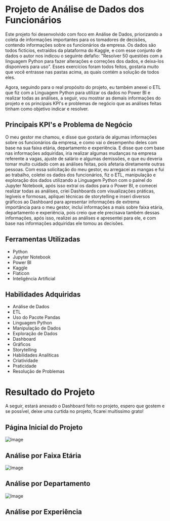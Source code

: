 # Projeto de Análise de Dados dos Funcionários

  Este projeto foi desenvolvido com foco em Análise de Dados, priorizando a coleta de informações importantes para os tomadores de decisões, contendo informações sobre os funcionários da empresa. Os dados são
todos fictícios, extraídos da plataforma do Kaggle, e com esse conjunto de dados o autor nos indicou o seguinte defafio: "Resolver 50 questões com a linguagem Python para fazer alterações e correções dos
dados, e deixa-los disponíveis para uso". Esses exercícios foram todos feitos, gostaria muito que você entrasse nas pastas acima, as quais contém a solução de todos eles.

  Agora, seguindo para o real propósito do projeto, eu também anexei o ETL que fiz com a Linguagem Python para utilizar os dados no Power BI e realizar todas as análises, a seguir, vou mostrar as demais informações
do projeto e os principais KPI's e problemas de negócio que as análises feitas tinham como objetivo indicar e resolver.

## Principais KPI's e Problema de Negócio

O meu gestor me chamou, e disse que gostaria de algumas informações sobre os funcionários da empresa, e como vai o desempenho deles com base na sua faixa etária, departamento e experiência. E disse que com base nas
informações adquiridas, iria realizar algumas mudanças na empresa referente a vagas, ajuste de salário e algumas demissões, e que eu deveria tomar muito cuidado com as análises feitas, pois afetaria diretamente
outras pessoas. Com essa solicitação do meu gestor, eu arregacei as mangas e fui ao trabalho, coletei os dados dos funcionários, fiz o ETL, manipulação e exploração dos dados utilizando a Linguagem Python com o
painel do Jupyter Notebook, após isso extraí os dados para o Power BI, e comecei realizar todas as análises, criei Dashboards com visualizações práticas, legíveis e formosas, apliquei técnicas de storytelling
e inseri diversos gráficos ao Dashboard para apresentar informações de extrema importância para o meu gestor, incluí informações a mais sobre faixa etária, departamento e experiência, pois creio que ele
precisava também dessas informações, após isso, realizei as análises e apresentei para ele, e com base nas informações adquiridas ele tomou as decisões.

## Ferramentas Utilizadas

- Python
- Jupyter Notebook
- Power BI
- Kaggle
- Flaticon
- Inteligência Artificial

## Habilidades Adquiridas

- Análise de Dados
- ETL
- Uso do Pacote Pandas
- Linguagem Python
- Manipulação de Dados
- Exploração de Dados
- Dashboard
- Gráficos
- Storytelling
- Habilidades Analíticas
- Criatividade
- Praticidade
- Resolução de Problemas

# Resultado do Projeto

A seguir, estará anexado o Dashboard feito no projeto, espero que gostem e se possível, deixe uma curtida no projeto, ficarei muítissimo grato!

## Página Inicial do Projeto

![Image](https://github.com/user-attachments/assets/c1eb231a-0353-4231-a981-410274e121ef)

## Análise por Faixa Etária

![Image](https://github.com/user-attachments/assets/3cbab74d-2549-4236-a13c-a8113858bae5)

## Análise por Departamento

![Image](https://github.com/user-attachments/assets/68f19408-09ed-499f-8884-ce0a256755b6)

## Análise por Experiência


